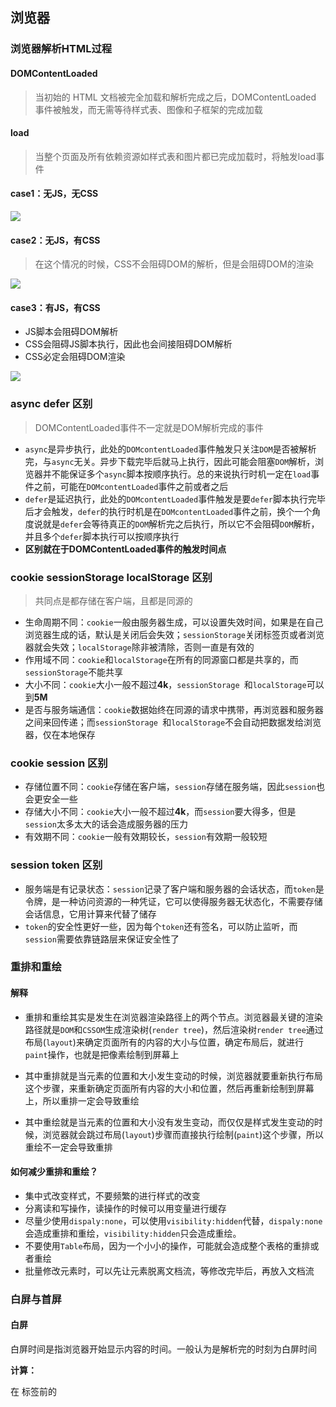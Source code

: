## 浏览器

### 浏览器解析HTML过程

#### DOMContentLoaded

> 当初始的 HTML 文档被完全加载和解析完成之后，DOMContentLoaded 事件被触发，而无需等待样式表、图像和子框架的完成加载

#### load

> 当整个页面及所有依赖资源如样式表和图片都已完成加载时，将触发load事件

#### case1：无JS，无CSS

![](http://songnian.gitee.io/imgs/imgs/HTML解析1.png)

#### case2：无JS，有CSS

> 在这个情况的时候，CSS不会阻碍DOM的解析，但是会阻碍DOM的渲染

![](http://songnian.gitee.io/imgs/imgs/HTML解析2.png)

#### case3：有JS，有CSS

- JS脚本会阻碍DOM解析
- CSS会阻碍JS脚本执行，因此也会间接阻碍DOM解析
- CSS必定会阻碍DOM渲染

![](http://songnian.gitee.io/imgs/imgs/HTML解析3.png)

### async defer 区别

> DOMContentLoaded事件不一定就是DOM解析完成的事件

- `async`是异步执行，此处的`DOMcontentLoaded`事件触发只关注`DOM`是否被解析完，与`async`无关。异步下载完毕后就马上执行，因此可能会阻塞`DOM`解析，浏览器并不能保证多个`async`脚本按顺序执行。总的来说执行时机一定在`load`事件之前，可能在`DOMcontentLoaded`事件之前或者之后
- `defer`是延迟执行，此处的`DOMcontentLoaded`事件触发是要`defer`脚本执行完毕后才会触发，`defer`的执行时机是在`DOMcontentLoaded`事件之前，换个一个角度说就是`defer`会等待真正的`DOM`解析完之后执行，所以它不会阻碍`DOM`解析，并且多个`defer`脚本执行可以按顺序执行
- **区别就在于DOMContentLoaded事件的触发时间点**

### cookie sessionStorage localStorage 区别

> 共同点是都存储在客户端，且都是同源的

- 生命周期不同：`cookie`一般由服务器生成，可以设置失效时间，如果是在自己浏览器生成的话，默认是关闭后会失效；`sessionStorage`关闭标签页或者浏览器就会失效；`localStorage`除非被清除，否则一直是有效的
- 作用域不同：`cookie`和`localStorage`在所有的同源窗口都是共享的，而`sessionStorage`不能共享
- 大小不同：`cookie`大小一般不超过**4k**，`sessionStorage `和`localStorage`可以到**5M**
- 是否与服务端通信：`cookie`数据始终在同源的请求中携带，再浏览器和服务器之间来回传递；而`sessionStorage `和`localStorage`不会自动把数据发给浏览器，仅在本地保存

### cookie session 区别

- 存储位置不同：`cookie`存储在客户端，`session`存储在服务端，因此`session`也会更安全一些
- 存储大小不同：`cookie`大小一般不超过**4k**，而`session`要大得多，但是`session`太多太大的话会造成服务器的压力
- 有效期不同：`cookie`一般有效期较长，`session`有效期一般较短

### session token 区别

- 服务端是有记录状态：`session`记录了客户端和服务器的会话状态，而`token`是令牌，是一种访问资源的一种凭证，它可以使得服务器无状态化，不需要存储会话信息，它用计算来代替了储存
- `token`的安全性更好一些，因为每个`token`还有签名，可以防止监听，而`session`需要依靠链路层来保证安全性了

### 重排和重绘

#### 解释

- 重排和重绘其实是发生在浏览器渲染路径上的两个节点。浏览器最关键的渲染路径就是`DOM`和`CSSOM`生成渲染树(`render tree`)，然后渲染树`render tree`通过布局(`layout`)来确定页面所有的内容的大小与位置，确定布局后，就进行`paint`操作，也就是把像素绘制到屏幕上

- 其中重排就是当元素的位置和大小发生变动的时候，浏览器就要重新执行布局这个步骤，来重新确定页面所有内容的大小和位置，然后再重新绘制到屏幕上，所以重排一定会导致重绘
- 其中重绘就是当元素的位置和大小没有发生变动，而仅仅是样式发生变动的时候，浏览器就会跳过布局(`layout`)步骤而直接执行绘制(`paint`)这个步骤，所以重绘不一定会导致重排

#### 如何减少重排和重绘？

- 集中式改变样式，不要频繁的进行样式的改变
- 分离读和写操作，读操作的时候可以用变量进行缓存
- 尽量少使用`dispaly:none`，可以使用`visibility:hidden`代替，`dispaly:none`会造成重排和重绘，`visibility:hidden`只会造成重绘。
- 不要使用`Table`布局，因为一个小小的操作，可能就会造成整个表格的重排或者重绘
- 批量修改元素时，可以先让元素脱离文档流，等修改完毕后，再放入文档流

### 白屏与首屏

#### 白屏

白屏时间是指浏览器开始显示内容的时间。一般认为是解析完<head>的时刻为白屏时间

**计算：**

在 </head> 标签前的 <script> 标签内加入代码：

```javascript
console.log(new Date().getTime() - performance.timing.navigationStart)
```

#### 首屏

首屏时间是指用户打开网站开始，到浏览器首屏内容渲染完成的时间

**计算：**

再</body>下方的<script> 标签加入代码：

```javascript
console.log(new Date().getTime() - performance.timing.navigationStart)
```

#### 优化

- 减少HTTP请求次数，减少HTTP请求大小
- 合并压缩文件(gzip)
- 采用svg图片或者字体图标
- 尽量将 CSS 放文件头部，JS 文件放在底部，也可以是用defer加载JS
- 采用服务端渲染
- CDN
- 资源缓存
- 图片懒加载

### 客户端渲染(CSR)与服务端渲染(SSR)

#### 客户端渲染(Client-side rendering)

从服务端获取`HTML`文件，服务端不会对文件进行任何的处理，客户端需要自行下载和执行`javascript`，生成`DOM`然后再渲染

##### 优点

前后端分离，减少服务端压力，局部刷新

##### 缺点

不利于SEO，首屏渲染慢

#### 服务端渲染(Server-side rendering)

> 可能实际上很多网站是处于经济效益的考虑，主要是SEO和首屏

服务端返回`渲染好的HTML`文件，客户端不需要做任何操作，直接呈现就可以

##### 优点

利于SEO，首屏渲染速度快

##### 缺点

服务端压力大，前后端不分离不容易维护，前端页面更改，后端也要更改